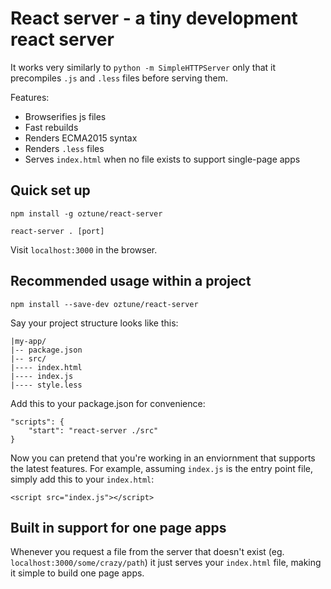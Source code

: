 # React server - a tiny development react server

It works very similarly to `python -m SimpleHTTPServer` only that it precompiles `.js` and `.less` files before serving them.

Features:
- Browserifies js files
- Fast rebuilds
- Renders ECMA2015 syntax
- Renders `.less` files
- Serves `index.html` when no file exists to support single-page apps

## Quick set up

```
npm install -g oztune/react-server
```

```
react-server . [port]
```

Visit `localhost:3000` in the browser.

## Recommended usage within a project

```
npm install --save-dev oztune/react-server
```

Say your project structure looks like this:

    |my-app/
    |-- package.json
    |-- src/
    |---- index.html
    |---- index.js
    |---- style.less
    
Add this to your package.json for convenience:

    "scripts": {
        "start": "react-server ./src"
    }

Now you can pretend that you're working in an enviornment that supports the latest features. For example, assuming `index.js` is the entry point file, simply add this to your `index.html`:

    <script src="index.js"></script>
    
## Built in support for one page apps

Whenever you request a file from the server that doesn't exist (eg. `localhost:3000/some/crazy/path`) it just serves your `index.html` file, making it simple to build one page apps.
